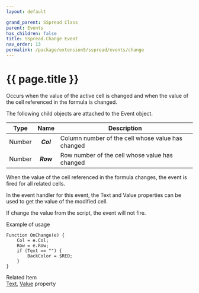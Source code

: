 ```yaml
---
layout: default

grand_parent: SSpread Class
parent: Events
has_children: false
title: SSpread.Change Event
nav_order: 13
permalink: /package/extension5/sspread/events/change
---
```

# {{ page.title }}

Occurs when the value of the active cell is changed and when the value of the cell referenced in the formula is changed.

The following child objects are attached to the Event object.

| Type   |    Name   | Description                                       |
|--------|:---------:|---------------------------------------------------|
| Number | **_Col_** | Column number of the cell whose value has changed |
| Number | **_Row_** | Row number of the cell whose value has changed    |

When the value of the cell referenced in the formula changes, the event is fired for all related cells.

In the event handler for this event, the Text and Value properties can be used to get the value of the modified cell.

If change the value from the script, the event will not fire.

Example of usage<br>
```
Function OnChange(e) {
    Col = e.Col;
    Row = e.Row;
    if (Text == "") {
        BackColor = $RED;
    }
}
```

Related Item<br>
<a href="/package/extension5/sspread/properties/text">Text</a>, <a href="/package/extension5/sspread/properties/value">Value</a> property
